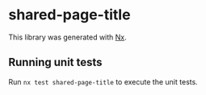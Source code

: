 # shared-page-title

This library was generated with [Nx](https://nx.dev).

## Running unit tests

Run `nx test shared-page-title` to execute the unit tests.
